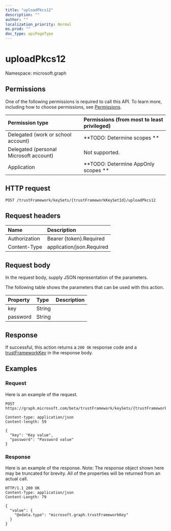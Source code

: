 ```yaml
---
title: "uploadPkcs12"
description: ""
author: ""
localization_priority: Normal
ms.prod: ""
doc_type: apiPageType
---
```


# uploadPkcs12

Namespace: microsoft.graph



## Permissions
One of the following permissions is required to call this API. To learn more, including how to choose permissions, see [Permissions](/concepts/permissions-reference.md).

|Permission type|Permissions (from most to least privileged)|
|:---|:---|
|Delegated (work or school account)|**TODO: Determine scopes **|
|Delegated (personal Microsoft account)|Not supported.|
|Application|**TODO: Determine AppOnly scopes **|

## HTTP request
<!-- {
  "blockType": "ignored"
}
-->
``` http
POST /trustFramework/keySets/{trustFrameworkKeySetId}/uploadPkcs12
```

## Request headers
|Name|Description|
|:---|:---|
|Authorization|Bearer {token}.Required|
|Content-Type|application/json.Required|

## Request body
In the request body, supply JSON representation of the parameters.

The following table shows the parameters that can be used with this action.

|Property|Type|Description|
|:---|:---|:---|
|key|String||
|password|String||



## Response
If successful, this action returns a `200 OK` response code and a [trustFrameworkKey](../resources/trustframeworkkey.md) in the response body.

## Examples

### Request
Here is an example of the request.
<!-- {
  "blockType": "request",
  "name": "trustframeworkkeyset_uploadpkcs12"
}
-->
``` http
POST https://graph.microsoft.com/beta/trustFramework/keySets/{trustFrameworkKeySetId}/uploadPkcs12

Content-type: application/json
Content-length: 59

{
  "key": "Key value",
  "password": "Password value"
}
```

### Response
Here is an example of the response. Note: The response object shown here may be truncated for brevity. All of the properties will be returned from an actual call.
<!-- {
  "blockType": "response",
  "truncated": true,
  "@odata.type": "microsoft.graph.trustframeworkkey"
}
-->
``` http
HTTP/1.1 200 OK
Content-Type: application/json
Content-Length: 79

{
  "value": {
    "@odata.type": "microsoft.graph.trustFrameworkKey"
  }
}
```

